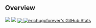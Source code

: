 ## Overview

![](https://img.shields.io/badge/Code-Python-informational?style=for-the-badge&logo=python&logoColor=white&color=2bbc8a)
![](https://img.shields.io/badge/Code-C++-informational?style=for-the-badge&&logo=c&logoColor=white&color=2bbc8a)
<a href="https://github.com/erichugoforever">
  <img align="center" src="https://github-readme-stats.vercel.app/api/top-langs/?username=erichugoforever&hide=java,html,tex&title_color=ffffff&text_color=c9cacc&icon_color=2bbc8a&bg_color=1d1f21&langs_count=3" />
</a>
<a href="https://github.com/erichugoforever">
  <img align="center" src="https://github-readme-stats.vercel.app/api?username=erichugoforever&show_icons=true&line_height=27&count_private=true&title_color=ffffff&text_color=c9cacc&icon_color=2bbc8a&bg_color=1d1f21" alt="erichugoforever's GitHub Stats" />
</a>
